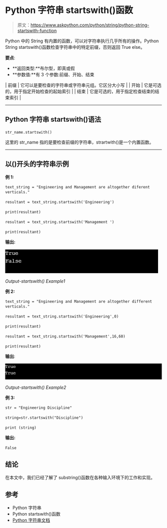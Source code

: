 # Python 字符串 startswith()函数

> 原文：<https://www.askpython.com/python/string/python-string-startswith-function>

Python 中的 String 有内置的函数，可以对字符串执行几乎所有的操作。Python String startswith()函数检查字符串中的特定前缀，否则返回 True else。

**要点**:

*   **返回类型:**布尔型，即真或假
*   **参数值:**有 3 个参数:前缀、开始、结束

| 前缀 | 它可以是要检查的字符串或字符串元组。它区分大小写 |
| 开始 | 它是可选的，用于指定开始检查的起始索引 |
| 结束 | 它是可选的，用于指定检查结束的结束索引 |

* * *

## Python 字符串 startswith()语法

`str_name.startswith()`

这里的 str_name 指的是要检查前缀的字符串，strartwith()是一个内置函数。

* * *

## 以()开头的字符串示例

**例 1:**

```
text_string = "Engineering and Management are altogether diferent verticals."

resultant = text_string.startswith('Engineering')

print(resultant)

resultant = text_string.startswith('Management ')

print(resultant)

```

**输出:**

![Output Startswith Example1](img/5dec3e89ffa1e613fcd2a6301d053f03.png)

*Output-startswith() Example1*

**例 2:**

```
text_string = "Engineering and Management are altogether different verticals."

resultant = text_string.startswith('Engineering',0)

print(resultant)

resultant = text_string.startswith('Management',16,60)

print(resultant)

```

**输出**:

![Output Startswith Example2](img/f3654f54efca028bdbe2685bb8c9c64d.png)

*Output-startswith() Example2*

**例 3:**

```
str = "Engineering Discipline"

string=str.startswith("Discipline")

print (string)

```

**输出:**

`False`

## 结论

在本文中，我们已经了解了 substring()函数在各种输入环境下的工作和实现。

## 参考

*   Python 字符串
*   Python startswith()函数
*   [Python 字符串文档](https://docs.python.org/2/library/string.html)